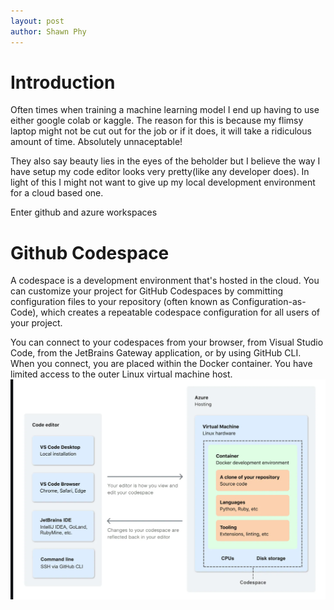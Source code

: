 ```yaml
--- 
layout: post
author: Shawn Phy
--- 
```


# Introduction
Often times when training a machine learning model I end up having to use either google colab or kaggle. The reason for this is because my flimsy laptop might not be cut out for the job or if it does, it will take a ridiculous amount of time. Absolutely unnaceptable!

They also say beauty lies in the eyes of the beholder but I believe the way I have setup my code editor looks very pretty(like any developer does). In light of this I might not want to give up my local development environment for a cloud based one. 

Enter github and azure workspaces 

# Github Codespace 
A codespace is a development environment that's hosted in the cloud. You can customize your project for GitHub Codespaces by committing configuration files to your repository (often known as Configuration-as-Code), which creates a repeatable codespace configuration for all users of your project.

You can connect to your codespaces from your browser, from Visual Studio Code, from the JetBrains Gateway application, or by using GitHub CLI. When you connect, you are placed within the Docker container. You have limited access to the outer Linux virtual machine host.
![image](assets/images/codespaceimage.png)

